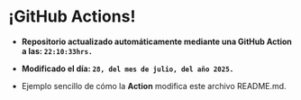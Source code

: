 # ¡GitHub Actions!
* **Repositorio actualizado automáticamente mediante una GitHub Action a las: `22:10:33hrs.`**
* **Modificado el día: `28, del mes de julio, del año 2025.`**

* Ejemplo sencillo de cómo la **Action** modifica este archivo README.md.
